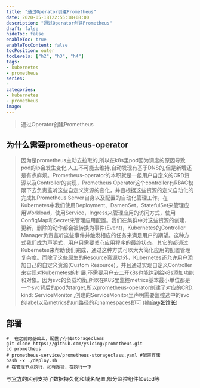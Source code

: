 ```yaml
---
title: "通过Operator创建Prometheus"
date: 2020-05-18T22:55:18+08:00
description: "通过Operator创建Prometheus"
draft: false
hideToc: false
enableToc: true
enableTocContent: false
tocPosition: outer
tocLevels: ["h2", "h3", "h4"]
tags: 
- kubernetes
- prometheus
series:
-
categories: 
- kubernetes
- prometheus
image:
---
```


> 通过Operator创建Prometheus

## 为什么需要prometheus-operator

> 因为是prometheus主动去拉取的,所以在k8s里pod因为调度的原因导致pod的ip会发生变化,人工不可能去维持,自动发现有基于DNS的,但是新增还是有点麻烦。Prometheus-operator的本职就是一组用户自定义的CRD资源以及Controller的实现，Prometheus Operator这个controller有RBAC权限下去负责监听这些自定义资源的变化，并且根据这些资源的定义自动化的完成如Prometheus Server自身以及配置的自动化管理工作。在Kubernetes中我们使用Deployment、DamenSet，StatefulSet来管理应用Workload，使用Service，Ingress来管理应用的访问方式，使用ConfigMap和Secret来管理应用配置。我们在集群中对这些资源的创建，更新，删除的动作都会被转换为事件(Event)，Kubernetes的Controller Manager负责监听这些事件并触发相应的任务来满足用户的期望。这种方式我们成为声明式，用户只需要关心应用程序的最终状态，其它的都通过Kubernetes来帮助我们完成，通过这种方式可以大大简化应用的配置管理复杂度。而除了这些原生的Resource资源以外，Kubernetes还允许用户添加自己的自定义资源(Custom Resource)。并且通过实现自定义Controller来实现对Kubernetes的扩展,不需要用户去二开k8s也能达到给k8s添加功能和对象。因为svc的负载均衡,所以在K8S里监控metrics基本最小单位都是一个svc背后的pod为target,所以prometheus-operator创建了对应的CRD: kind: ServiceMonitor ,创建的ServiceMonitor里声明需要监控选中的svc的label以及metrics的url路径的和namespaces即可 (摘自[@张馆长](https://zhangguanzhang.github.io/2018/10/12/prometheus-operator/))

## 部署

```
#  在之前的基础上，配置了存储storageclass
git clone https://github.com/ysicing/prometheus.git
cd prometheus
# prometheus-service/prometheus-storageclass.yaml #配置存储
bash -x ./deploy.sh
# 在管理节点执行，如有报错，在执行一下
```

与[官方](https://github.com/coreos/kube-prometheus/tree/master/manifests)的区别支持了数据持久化和域名配置,部分监控组件如etcd等
